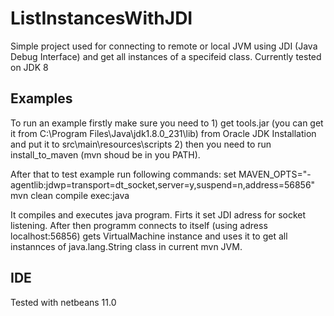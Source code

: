 # ListInstancesWithJDI

Simple project used for connecting to remote or local JVM using JDI (Java Debug Interface) 
and get all instances of a specifeid class. Currently tested on JDK 8

## Examples

To run an example firstly make sure you need to 
    1) get tools.jar (you can get it from C:\Program Files\Java\jdk1.8.0_231\lib) 
        from Oracle JDK Installation and put it to src\main\resources\scripts
    2) then you need to run install_to_maven (mvn shoud be in you PATH).

After that to test example run following commands:
set MAVEN_OPTS="-agentlib:jdwp=transport=dt_socket,server=y,suspend=n,address=56856"
mvn clean compile exec:java 

It compiles and executes java program. Firts it set JDI adress for socket listening.
After then programm connects to itself (using adress localhost:56856) gets VirtualMachine instance 
and uses it to get all instannces of  java.lang.String class in current mvn JVM.

## IDE
Tested with netbeans 11.0